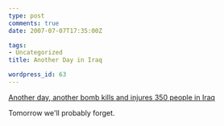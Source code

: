 ```yaml
---
type: post
comments: true
date: 2007-07-07T17:35:00Z

tags:
- Uncategorized
title: Another Day in Iraq

wordpress_id: 63
---
```


[Another day, another bomb kills and injures 350 people in Iraq](http://news.bbc.co.uk/1/hi/world/middle_east/6279864.stm)





Tomorrow we'll probably forget.
